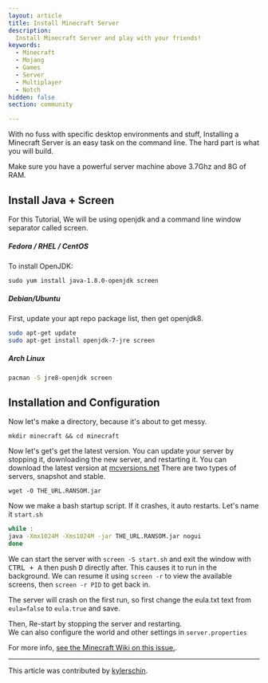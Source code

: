```yaml
---
layout: article
title: Install Minecraft Server
description: 
  Install Minecraft Server and play with your friends!
keywords:
  - Minecraft
  - Mojang
  - Games
  - Server
  - Multiplayer
  - Notch
hidden: false
section: community

---
```


With no fuss with specific desktop environments and stuff, Installing a Minecraft Server is an easy task on the command line. The hard part is what you will build.

Make sure you have a powerful server machine above 3.7Ghz and 8G of RAM.

## Install Java + Screen

For this Tutorial, We will be using openjdk and a command line window separator called screen.

##### Fedora / RHEL / CentOS

To install OpenJDK:  

```
sudo yum install java-1.8.0-openjdk screen
```

##### Debian/Ubuntu

First, update your apt repo package list, then get openjdk8.

```bash
sudo apt-get update
sudo apt-get install openjdk-7-jre screen
```

##### Arch Linux

```bash
pacman -S jre8-openjdk screen
```

## Installation and Configuration

Now let's make a directory, because it's about to get messy.

```
mkdir minecraft && cd minecraft
```

Now let's get's get the latest version. You can update your server by stopping it, downloading the new server, and restarting it. You can download the latest version at [mcversions.net](https://mcversions.net) There are two types of servers, snapshot and stable.

```
wget -O THE_URL.RANSOM.jar
```

Now we make a bash startup script. If it crashes, it auto restarts. Let's name it `start.sh`

```bash
while :
java -Xmx1024M -Xms1024M -jar THE_URL.RANSOM.jar nogui
done
```

We can start the server with `screen -S start.sh` and exit the window with <kbd>CTRL + A</kbd> then push <kbd>D</kbd> directly after. This causes it to run in the background. We can resume it using `screen -r` to view the available screens, then `screen -r PID` to get back in.  

The server will crash on the first run, so first change the eula.txt text from `eula=false` to `eula.true` and save.  

Then, Re-start by stopping the server and restarting.  
We can also configure the world and other settings in `server.properties`  

For more info, [see the Minecraft Wiki on this issue.](https://minecraft.gamepedia.com/Tutorials/Setting_up_a_server).

---

This article was contributed by [kylerschin](https://github.com/kylerschin).
